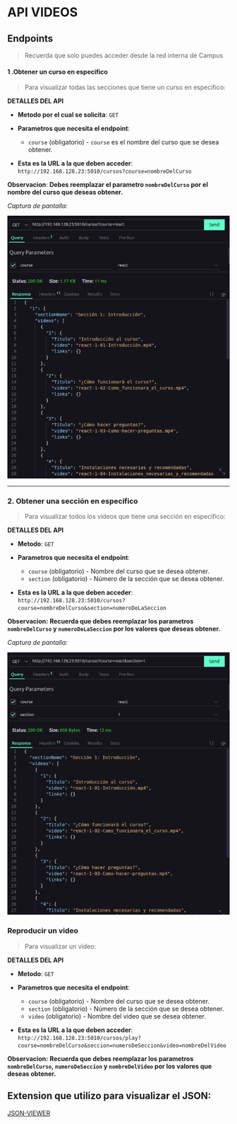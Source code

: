 # API VIDEOS



## Endpoints

> Recuerda que solo puedes acceder desde la red interna de Campus

#### 1 .Obtener un curso en especifico

> Para visualizar todas las secciones que tiene un curso en especifico:

**DETALLES DEL API**

- **Metodo por el cual se solicita**:  `GET`
- **Parametros que necesita el endpoint**: 
  -  `course` (obligatorio) - `course` es el nombre del curso que se desea obtener.

- **Esta es la URL a la que deben acceder**: `http://192.168.128.23:5010/cursos?course=nombreDelCurso`

**Observacion**:  **Debes reemplazar el parametro `nombreDelCurso` por el nombre del curso que deseas obtener.**

*Captura de pantalla:*

![GET-curso](./assets//img/GET-allSections.png)



------

### 2. Obtener una sección en especifico

> Para visualizar todos los videos que tiene una sección en especifico:

**DETALLES DEL API**

- **Metodo**:  `GET`
- **Parametros que necesita el endpoint**:
  -  `course` (obligatorio) - Nombre del curso que se desea obtener.
  -  `section` (obligatorio) - Número de la sección que se desea obtener.

- **Esta es la URL a la que deben acceder**: `http://192.168.128.23:5010/cursos?course=nombreDelCurso&section=numeroDeLaSeccion`

**Observacion:** **Recuerda que debes reemplazar los parametros `nombreDelCurso` y `numeroDeLaSeccion` por los valores que deseas obtener.**

*Captura de pantalla:*

![GET-section](./assets//img/GET-seccion.png)


### Reproducir un video 

> Para visualizar un video:

**DETALLES DEL API**

- **Metodo**:  `GET`
- **Parametros que necesita el endpoint**:
  -  `course` (obligatorio) - Nombre del curso que se desea obtener.
  - `section` (obligatorio) - Número de la sección que se desea obtener.
  - `video` (obligatorio) - Nombre del video que se desea obtener.

- **Esta es la URL a la que deben acceder**: `http://192.168.128.23:5010/cursos/play?course=nombreDelCurso&seccion=numeroDeSeccion&video=nombreDelVideo`

**Observacion:** **Recuerda que debes reemplazar los parametros `nombreDelCurso`, `numeroDeSeccion` y `nombreDelVideo` por los valores que deseas obtener.**




## Extension que utilizo para visualizar el JSON:
[JSON-VIEWER](https://chrome.google.com/webstore/detail/json-formatter/bcjindcccaagfpapjjmafapmmgkkhgoa?utm_source=ext_sidebar&hl=en-US)
